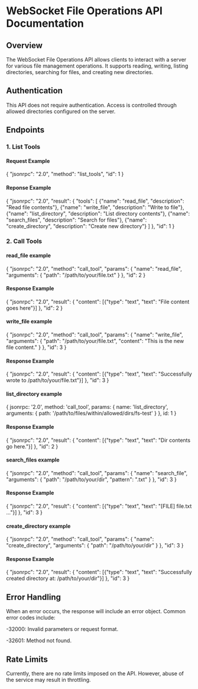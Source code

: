 # WebSocket File Operations API Documentation

## Overview

The WebSocket File Operations API allows clients to interact with a server for various file management operations. It supports reading, writing, listing directories, searching for files, and creating new directories.

## Authentication

This API does not require authentication. Access is controlled through allowed directories configured on the server.

## Endpoints

### 1. List Tools

#### Request Example
{
  "jsonrpc": "2.0",
  "method": "list_tools",
  "id": 1
}

#### Reponse Example
{
  "jsonrpc": "2.0",
  "result": {
    "tools": [
      {"name": "read_file", "description": "Read file contents"},
      {"name": "write_file", "description": "Write to file"},
      {"name": "list_directory", "description": "List directory contents"},
      {"name": "search_files", "description": "Search for files"},
      {"name": "create_directory", "description": "Create new directory"}
    ]
  },
  "id": 1
}


### 2. Call Tools

#### read_file example
{
  "jsonrpc": "2.0",
  "method": "call_tool",
  "params": {
    "name": "read_file",
    "arguments": {
      "path": "/path/to/your/file.txt"
    }
  },
  "id": 2
}

#### Response Example
{
  "jsonrpc": "2.0",
  "result": {
    "content": [{"type": "text", "text": "File content goes here"}]
  },
  "id": 2
}

#### write_file example
{
  "jsonrpc": "2.0",
  "method": "call_tool",
  "params": {
    "name": "write_file",
    "arguments": {
      "path": "/path/to/your/file.txt",
      "content": "This is the new file content."
    }
  },
  "id": 3
}

#### Response Example
{
  "jsonrpc": "2.0",
  "result": {
    "content": [{"type": "text", "text": "Successfully wrote to /path/to/your/file.txt"}]
  },
  "id": 3
}

#### list_directory example
{
  jsonrpc: '2.0',
  method: 'call_tool',
  params: {
    name: 'list_directory',
    arguments: { path: '/path/to/files/within/allowed/dirs/fs-test' }
  },
  id: 1
}

#### Response Example
{
  "jsonrpc": "2.0",
  "result": {
    "content": [{"type": "text", "text": "Dir contents go here."}]
  },
  "id": 2
}

#### search_files example
{
  "jsonrpc": "2.0",
  "method": "call_tool",
  "params": {
    "name": "search_file",
    "arguments": {
      "path": "/path/to/your/dir",
      "pattern": ".txt"
    }
  },
  "id": 3
}

#### Response Example
{
  "jsonrpc": "2.0",
  "result": {
    "content": [{"type": "text", "text": "[FILE] file.txt ..."}]
  },
  "id": 3
}

#### create_directory example
{
  "jsonrpc": "2.0",
  "method": "call_tool",
  "params": {
    "name": "create_directory",
    "arguments": {
      "path": "/path/to/your/dir"
    }
  },
  "id": 3
}

#### Response Example
{
  "jsonrpc": "2.0",
  "result": {
    "content": [{"type": "text", "text": "Successfully created directory at: /path/to/your/dir"}]
  },
  "id": 3
}

## Error Handling

When an error occurs, the response will include an error object.
Common error codes include:

-32000: Invalid parameters or request format.

-32601: Method not found.


## Rate Limits

Currently, there are no rate limits imposed on the API. However, abuse of the service may result in throttling.